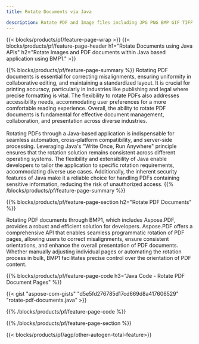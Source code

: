 ```yaml
---
title: Rotate Documents via Java 

description: Rotate PDF and Image files including JPG PNG BMP GIF TIFF SVG via your Java application.
---
```


{{< blocks/products/pf/feature-page-wrap >}}
{{< blocks/products/pf/feature-page-header h1="Rotate Documents using Java APIs" h2="Rotate Images and PDF documents within Java based application using BMP1." >}}

{{% blocks/products/pf/feature-page-summary %}}
Rotating PDF documents is essential for correcting misalignments, ensuring uniformity in collaborative editing, and maintaining a standardized layout. It is crucial for printing accuracy, particularly in industries like publishing and legal where precise formatting is vital. The flexibility to rotate PDFs also addresses accessibility needs, accommodating user preferences for a more comfortable reading experience. Overall, the ability to rotate PDF documents is fundamental for effective document management, collaboration, and presentation across diverse industries. <br /><br />
Rotating PDFs through a Java-based application is indispensable for seamless automation, cross-platform compatibility, and server-side processing. Leveraging Java's "Write Once, Run Anywhere" principle ensures that the rotation solution remains consistent across different operating systems. The flexibility and extensibility of Java enable developers to tailor the application to specific rotation requirements, accommodating diverse use cases. Additionally, the inherent security features of Java make it a reliable choice for handling PDFs containing sensitive information, reducing the risk of unauthorized access. 
{{% /blocks/products/pf/feature-page-summary  %}}


{{% blocks/products/pf/feature-page-section  h2="Rotate PDF Documents" %}}

Rotating PDF documents through BMP1, which includes Aspose.PDF, provides a robust and efficient solution for developers. Aspose.PDF offers a comprehensive API that enables seamless programmatic rotation of PDF pages, allowing users to correct misalignments, ensure consistent orientations, and enhance the overall presentation of PDF documents. Whether manually adjusting individual pages or automating the rotation process in bulk, BMP1 facilitates precise control over the orientation of PDF content.

{{% blocks/products/pf/feature-page-code h3="Java Code - Rotate PDF Document Pages" %}}

{{< gist "aspose-com-gists" "d5e5fd276785d17cd669d8a417606529" "rotate-pdf-documents.java" >}}

{{% /blocks/products/pf/feature-page-code  %}}

{{% /blocks/products/pf/feature-page-section %}}

{{< blocks/products/pf/agp/other-autogen-total-feature>}}